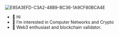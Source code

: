 ![E85A3EFD-C3A2-48B9-BC36-1A9CF80BCA4E](https://user-images.githubusercontent.com/36705469/204632237-727b2234-656a-471b-80c3-c75446b57698.JPG)

- 👋 Hi
- 👀 I’m interested in Computer Networks and Crypto
- 💞️ Web3 enthusiast and blockchain validator.


  
